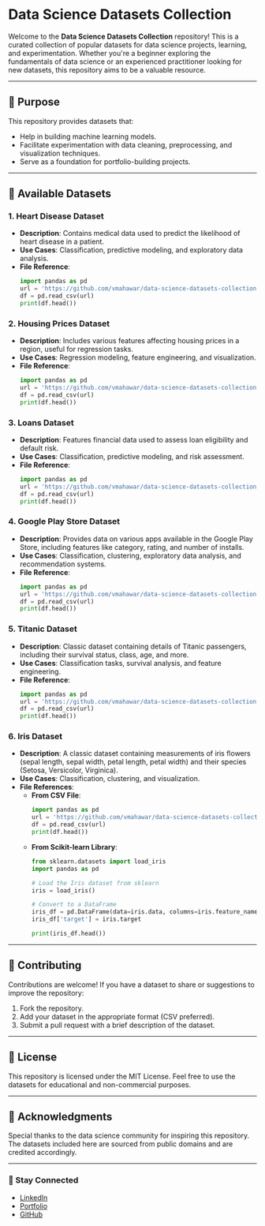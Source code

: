 # Data Science Datasets Collection

Welcome to the **Data Science Datasets Collection** repository! This is a curated collection of popular datasets for data science projects, learning, and experimentation. Whether you're a beginner exploring the fundamentals of data science or an experienced practitioner looking for new datasets, this repository aims to be a valuable resource.

---

## 🎯 Purpose
This repository provides datasets that:
- Help in building machine learning models.
- Facilitate experimentation with data cleaning, preprocessing, and visualization techniques.
- Serve as a foundation for portfolio-building projects.

---

## 📂 Available Datasets

### 1. **Heart Disease Dataset**
- **Description**: Contains medical data used to predict the likelihood of heart disease in a patient.
- **Use Cases**: Classification, predictive modeling, and exploratory data analysis.
- **File Reference**:
  ```python
  import pandas as pd
  url = 'https://github.com/vmahawar/data-science-datasets-collection/raw/main/heart_disease.csv'
  df = pd.read_csv(url)
  print(df.head())
  ```

### 2. **Housing Prices Dataset**
- **Description**: Includes various features affecting housing prices in a region, useful for regression tasks.
- **Use Cases**: Regression modeling, feature engineering, and visualization.
- **File Reference**:
  ```python
  import pandas as pd
  url = 'https://github.com/vmahawar/data-science-datasets-collection/raw/main/housing_prices.csv'
  df = pd.read_csv(url)
  print(df.head())
  ```

### 3. **Loans Dataset**
- **Description**: Features financial data used to assess loan eligibility and default risk.
- **Use Cases**: Classification, predictive modeling, and risk assessment.
- **File Reference**:
  ```python
  import pandas as pd
  url = 'https://github.com/vmahawar/data-science-datasets-collection/raw/main/loans.csv'
  df = pd.read_csv(url)
  print(df.head())
  ```

### 4. **Google Play Store Dataset**
- **Description**: Provides data on various apps available in the Google Play Store, including features like category, rating, and number of installs.
- **Use Cases**: Classification, clustering, exploratory data analysis, and recommendation systems.
- **File Reference**:
  ```python
  import pandas as pd
  url = 'https://github.com/vmahawar/data-science-datasets-collection/raw/main/google_play_store.csv'
  df = pd.read_csv(url)
  print(df.head())
  ```  

### 5. **Titanic Dataset**
- **Description**: Classic dataset containing details of Titanic passengers, including their survival status, class, age, and more.
- **Use Cases**: Classification tasks, survival analysis, and feature engineering.
- **File Reference**:
  ```python
  import pandas as pd
  url = 'https://github.com/vmahawar/data-science-datasets-collection/raw/main/titanic.csv'
  df = pd.read_csv(url)
  print(df.head())
  ```  
  
### 6. **Iris Dataset**
- **Description**: A classic dataset containing measurements of iris flowers (sepal length, sepal width, petal length, petal width) and their species (Setosa, Versicolor, Virginica).
- **Use Cases**: Classification, clustering, and visualization.
- **File References**:
  - **From CSV File**:
    ```python
    import pandas as pd
    url = 'https://github.com/vmahawar/data-science-datasets-collection/raw/main/iris.csv'
    df = pd.read_csv(url)
    print(df.head())
    ```
  - **From Scikit-learn Library**:
    ```python
    from sklearn.datasets import load_iris
    import pandas as pd

    # Load the Iris dataset from sklearn
    iris = load_iris()

    # Convert to a DataFrame
    iris_df = pd.DataFrame(data=iris.data, columns=iris.feature_names)
    iris_df['target'] = iris.target

    print(iris_df.head())
    ```

---

## 🧩 Contributing
Contributions are welcome! If you have a dataset to share or suggestions to improve the repository:
1. Fork the repository.
2. Add your dataset in the appropriate format (CSV preferred).
3. Submit a pull request with a brief description of the dataset.

---

## 📜 License
This repository is licensed under the MIT License. Feel free to use the datasets for educational and non-commercial purposes.

---

## 🌟 Acknowledgments
Special thanks to the data science community for inspiring this repository. The datasets included here are sourced from public domains and are credited accordingly.

---

### 🔗 Stay Connected
- [LinkedIn](https://www.linkedin.com/in/vijay-mahawar/)
- [Portfolio](https://www.vijay.mahawar.net/projects)
- [GitHub](https://github.com/vmahawar)
